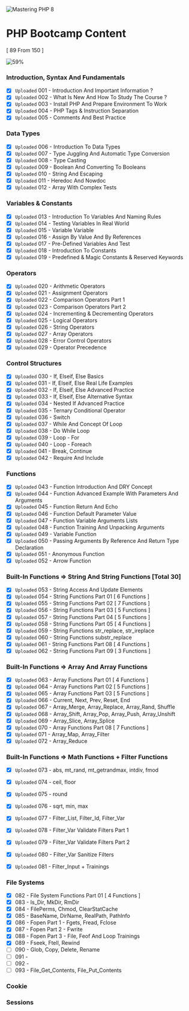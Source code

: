 ![Mastering PHP 8](https://elzero.org/php-bootcamp.png)

# PHP Bootcamp Content

[ 89 From 150 ]

![59%](https://progress-bar.dev/59/?title=Done)

### Introduction, Syntax And Fundamentals

- [x] `Uploaded` 001 - Introduction And Important Information ?
- [x] `Uploaded` 002 - What Is New And How To Study The Course ?
- [x] `Uploaded` 003 - Install PHP And Prepare Environment To Work
- [x] `Uploaded` 004 - PHP Tags & Instruction Separation
- [x] `Uploaded` 005 - Comments And Best Practice

### Data Types

- [x] `Uploaded` 006 - Introduction To Data Types
- [x] `Uploaded` 007 - Type Juggling And Automatic Type Conversion
- [x] `Uploaded` 008 - Type Casting
- [x] `Uploaded` 009 - Boolean And Converting To Booleans
- [x] `Uploaded` 010 - String And Escaping
- [x] `Uploaded` 011 - Heredoc And Nowdoc
- [x] `Uploaded` 012 - Array With Complex Tests

### Variables & Constants

- [x] `Uploaded` 013 - Introduction To Variables And Naming Rules
- [x] `Uploaded` 014 - Testing Variables In Real World
- [x] `Uploaded` 015 - Variable Variable
- [x] `Uploaded` 016 - Assign By Value And By References
- [x] `Uploaded` 017 - Pre-Defined Variables And Test
- [x] `Uploaded` 018 - Introduction To Constants
- [x] `Uploaded` 019 - Predefined & Magic Constants & Reserved Keywords

### Operators

- [x] `Uploaded` 020 - Arithmetic Operators
- [x] `Uploaded` 021 - Assignment Operators
- [x] `Uploaded` 022 - Comparison Operators Part 1
- [x] `Uploaded` 023 - Comparison Operators Part 2
- [x] `Uploaded` 024 - Incrementing & Decrementing Operators
- [x] `Uploaded` 025 - Logical Operators
- [x] `Uploaded` 026 - String Operators
- [x] `Uploaded` 027 - Array Operators
- [x] `Uploaded` 028 - Error Control Operators
- [x] `Uploaded` 029 - Operator Precedence

### Control Structures

- [x] `Uploaded` 030 - If, Elseif, Else Basics
- [x] `Uploaded` 031 - If, Elseif, Else Real Life Examples
- [x] `Uploaded` 032 - If, Elseif, Else Advanced Practice 
- [x] `Uploaded` 033 - If, Elseif, Else Alternative Syntax
- [x] `Uploaded` 034 - Nested If Advanced Practice
- [x] `Uploaded` 035 - Ternary Conditional Operator
- [x] `Uploaded` 036 - Switch
- [x] `Uploaded` 037 - While And Concept Of Loop
- [x] `Uploaded` 038 - Do While Loop
- [x] `Uploaded` 039 - Loop - For
- [x] `Uploaded` 040 - Loop - Foreach 
- [x] `Uploaded` 041 - Break, Continue
- [x] `Uploaded` 042 - Require And Include

### Functions

- [x] `Uploaded` 043 - Function Introduction And DRY Concept
- [x] `Uploaded` 044 - Function Advanced Example With Parameters And Arguments
- [x] `Uploaded` 045 - Function Return And Echo
- [x] `Uploaded` 046 - Function Default Parameter Value
- [x] `Uploaded` 047 - Function Variable Arguments Lists
- [x] `Uploaded` 048 - Function Training And Unpacking Arguments
- [x] `Uploaded` 049 - Variable Function 
- [x] `Uploaded` 050 - Passing Arguments By Reference And Return Type Declaration
- [x] `Uploaded` 051 - Anonymous Function
- [x] `Uploaded` 052 - Arrow Function

### Built-In Functions => String And String Functions [Total 30]

- [x] `Uploaded` 053 - String Access And Update Elements
- [x] `Uploaded` 054 - String Functions Part 01 [ 6 Functions ]
- [x] `Uploaded` 055 - String Functions Part 02 [ 7 Functions ]
- [x] `Uploaded` 056 - String Functions Part 03 [ 5 Functions ]
- [x] `Uploaded` 057 - String Functions Part 04 [ 5 Functions ]
- [x] `Uploaded` 058 - String Functions Part 05 [ 4 Functions ]
- [x] `Uploaded` 059 - String Functions str_replace, str_ireplace
- [x] `Uploaded` 060 - String Functions substr_replace
- [x] `Uploaded` 061 - String Functions Part 08 [ 4 Functions ]
- [x] `Uploaded` 062 - String Functions Part 09 [ 3 Functions ]

### Built-In Functions => Array And Array Functions

- [x] `Uploaded` 063 - Array Functions Part 01 [ 4 Functions ]
- [x] `Uploaded` 064 - Array Functions Part 02 [ 5 Functions ]
- [x] `Uploaded` 065 - Array Functions Part 03 [ 5 Functions ]
- [x] `Uploaded` 066 - Current, Next, Prev, Reset, End
- [x] `Uploaded` 067 - Array_Merge, Array_Replace, Array_Rand, Shuffle
- [x] `Uploaded` 068 - Array_Shift, Array_Pop, Array_Push, Array_Unshift
- [x] `Uploaded` 069 - Array_Slice, Array_Splice
- [x] `Uploaded` 070 - Array Functions Part 08 [ 7 Functions ]
- [x] `Uploaded` 071 - Array_Map, Array_Filter
- [x] `Uploaded` 072 - Array_Reduce

### Built-In Functions => Math Functions + Filter Functions

- [x] `Uploaded` 073 - abs, mt_rand, mt_getrandmax, intdiv, fmod
- [x] `Uploaded` 074 - ceil, floor
- [x] `Uploaded` 075 - round
- [x] `Uploaded` 076 - sqrt, min, max
- [x] `Uploaded` 077 - Filter_List, Filter_Id, Filter_Var
- [x] `Uploaded` 078 - Filter_Var Validate Filters Part 1
- [x] `Uploaded` 079 - Filter_Var Validate Filters Part 2
- [x] `Uploaded` 080 - Filter_Var Sanitize Filters
- [x] `Uploaded` 081 - Filter_Input + Trainings


### File Systems

- [x] 082 - File System Functions Part 01 [ 4 Functions ]
- [x] 083 - Is_Dir, MkDir, RmDir
- [x] 084 - FilePerms, Chmod, ClearStatCache
- [x] 085 - BaseName, DirName, RealPath, PathInfo
- [x] 086 - Fopen Part 1 - Fgets, Fread, Fclose
- [x] 087 - Fopen Part 2 - Fwrite
- [x] 088 - Fopen Part 3 - File, Feof And Loop Trainings
- [x] 089 - Fseek, Ftell, Rewind
- [ ] 090 - Glob, Copy, Delete, Rename
- [ ] 091 - 
- [ ] 092 -
- [ ] 093 - File_Get_Contents, File_Put_Contents

### Cookie
### Sessions

